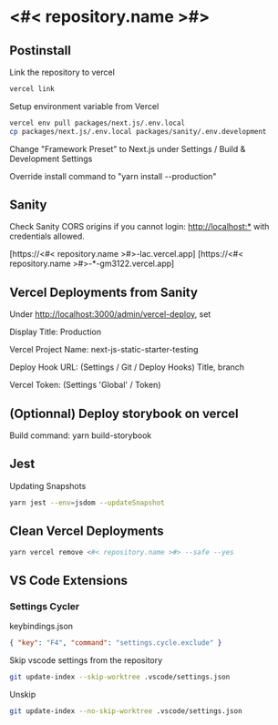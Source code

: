 # <#< repository.name >#>

## Postinstall

Link the repository to vercel

```sh
vercel link
```

Setup environment variable from Vercel

```sh
vercel env pull packages/next.js/.env.local
cp packages/next.js/.env.local packages/sanity/.env.development
```

Change "Framework Preset" to Next.js under Settings / Build & Development Settings

Override install command to "yarn install --production"

## Sanity

Check Sanity CORS origins if you cannot login: <http://localhost:*> with credentials allowed.

[https://<#< repository.name >#>-lac.vercel.app]
[https://<#< repository.name >#>-*-gm3122.vercel.app]

## Vercel Deployments from Sanity

Under <http://localhost:3000/admin/vercel-deploy>, set

Display Title: Production

Vercel Project Name: next-js-static-starter-testing

Deploy Hook URL: (Settings / Git / Deploy Hooks) Title, branch

Vercel Token: (Settings 'Global' / Token)

## (Optionnal) Deploy storybook on vercel

Build command: yarn build-storybook

## Jest

Updating Snapshots

```sh
yarn jest --env=jsdom --updateSnapshot
```

## Clean Vercel Deployments

```sh
yarn vercel remove <#< repository.name >#> --safe --yes
```

## VS Code Extensions

### Settings Cycler

keybindings.json

```json
{ "key": "F4", "command": "settings.cycle.exclude" }
```

Skip vscode settings from the repository

```sh
git update-index --skip-worktree .vscode/settings.json
```

Unskip

```sh
git update-index --no-skip-worktree .vscode/settings.json
```
